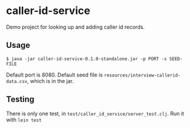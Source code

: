 # caller-id-service

Demo project for looking up and adding caller id records.

## Usage

    $ java -jar caller-id-service-0.1.0-standalone.jar -p PORT -s SEED-FILE

Default port is 8080.
Default seed file is `resources/interview-callerid-data.csv`, which is in the jar.

## Testing
There is only one test, in `test/caller_id_service/server_test.clj`.
Run it with `lein test`
